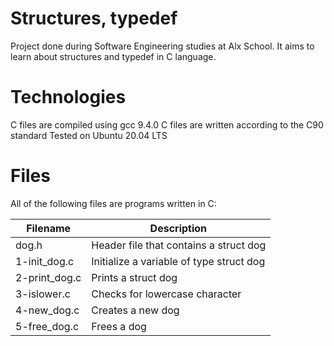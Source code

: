 # Structures, typedef
Project done during Software Engineering studies at Alx School. It aims to learn about structures and typedef in C language.

# Technologies
C files are compiled using gcc 9.4.0
C files are written according to the C90 standard
Tested on Ubuntu 20.04 LTS
# Files
All of the following files are programs written in C:

| Filename |	Description|
|----------|---------------|
dog.h |	Header file that contains a struct dog
1-init_dog.c |	Initialize a variable of type struct dog
2-print_dog.c |	Prints a struct dog
3-islower.c |	Checks for lowercase character
4-new_dog.c | 	Creates a new dog
5-free_dog.c |	Frees a dog
